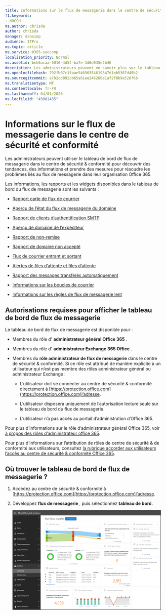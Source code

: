 ```yaml
---
title: Informations sur le flux de messagerie dans le centre de sécurité et conformité
f1.keywords:
- NOCSH
ms.author: chrisda
author: chrisda
manager: dansimp
audience: ITPro
ms.topic: article
ms.service: O365-seccomp
localization_priority: Normal
ms.assetid: beb6acaa-6016-4d54-ba7e-3d6d035e2b46
description: Les administrateurs peuvent en savoir plus sur le tableau de bord de flux de messagerie dans le centre de sécurité & conformité.
ms.openlocfilehash: 792fb07c1faae54696354619347d1eb5367d45b2
ms.sourcegitcommit: a7b2cd892cb65a61ee246268e1af2f8b9e526f6b
ms.translationtype: MT
ms.contentlocale: fr-FR
ms.lasthandoff: 04/01/2020
ms.locfileid: "43081435"
---
```

# <a name="mail-flow-insights-in-the-security--compliance-center"></a>Informations sur le flux de messagerie dans le centre de sécurité et conformité

Les administrateurs peuvent utiliser le tableau de bord de flux de messagerie dans le centre de sécurité & conformité pour découvrir des tendances, des informations et prendre des mesures pour résoudre les problèmes liés au flux de messagerie dans leur organisation Office 365.

Les informations, les rapports et les widgets disponibles dans le tableau de bord du flux de messagerie sont les suivants :

- [Rapport carte de flux de courrier](mfi-mail-flow-map-report.md)

- [Aperçu de l’état du flux de messagerie du domaine](mfi-domain-mail-flow-status-insight.md)

- [Rapport de clients d’authentification SMTP](mfi-smtp-auth-clients-report.md)

- [Aperçu de domaine de l’expéditeur](mfi-sender-domain-insight.md)

- [Rapport de non-remise](mfi-non-delivery-report.md)

- [Rapport de domaine non accepté](mfi-non-accepted-domain-report.md)

- [Flux de courrier entrant et sortant](mfi-outbound-and-inbound-mail-flow.md)

- [Alertes de files d’attente et files d’attente](mfi-queue-alerts-and-queues.md)

- [Rapport des messages transférés automatiquement](mfi-auto-forwarded-messages-report.md)

- [Informations sur les boucles de courrier](mfi-mail-loop-insight.md)

- [Informations sur les règles de flux de messagerie lent](mfi-slow-mail-flow-rules-insight.md)

## <a name="permissions-required-to-view-the-mail-flow-dashboard"></a>Autorisations requises pour afficher le tableau de bord de flux de messagerie

Le tableau de bord de flux de messagerie est disponible pour :

- Membres du rôle d' **administrateur général Office 365** .

- Membres du rôle d' **administrateur Exchange 365 Office** .

- Membres du **rôle administrateur de flux de messagerie** dans le centre de sécurité & conformité. Si ce rôle est attribué de manière explicite à un utilisateur qui n’est pas membre des rôles administrateur général ou administrateur Exchange :

  - L’utilisateur doit se connecter au centre de sécurité & conformité directement à [https://protection.office.com](https://protection.office.com)l’adresse.

  - L’utilisateur disposera uniquement de l’autorisation lecture seule sur le tableau de bord du flux de messagerie.

  - L’utilisateur n’a pas accès au portail d’administration d’Office 365.

Pour plus d’informations sur le rôle d’administrateur général Office 365, voir [à propos des rôles d’administrateur office 365](https://docs.microsoft.com/office365/admin/add-users/about-admin-roles).

Pour plus d’informations sur l’attribution de rôles de centre de sécurité & de conformité aux utilisateurs, consultez [la rubrique accorder aux utilisateurs l’accès au centre de sécurité & conformité Office 365](grant-access-to-the-security-and-compliance-center.md).

## <a name="where-to-find-the-mail-flow-dashboard"></a>Où trouver le tableau de bord de flux de messagerie ?

1. Accédez au centre de sécurité & conformité à [https://protection.office.com](https://protection.office.com)l’adresse.

2. Développez **flux de messagerie** , puis sélectionnez **tableau de bord**.

   ![Tableau de bord de flux de messagerie dans le centre de conformité & Office 365 Security](../../media/mail-flow-dashboard-v2.png)
